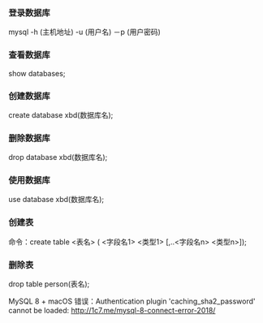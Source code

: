 ### 登录数据库
mysql -h (主机地址) -u (用户名) －p (用户密码)
### 查看数据库
show databases;
### 创建数据库
create database xbd(数据库名);
### 删除数据库
drop database xbd(数据库名);
### 使用数据库
use database xbd(数据库名);
### 创建表
命令：create table <表名> ( <字段名1> <类型1> [,..<字段名n> <类型n>]);
### 删除表
drop table person(表名);


MySQL 8 + macOS 错误：Authentication plugin 'caching_sha2_password' cannot be loaded:
http://1c7.me/mysql-8-connect-error-2018/
